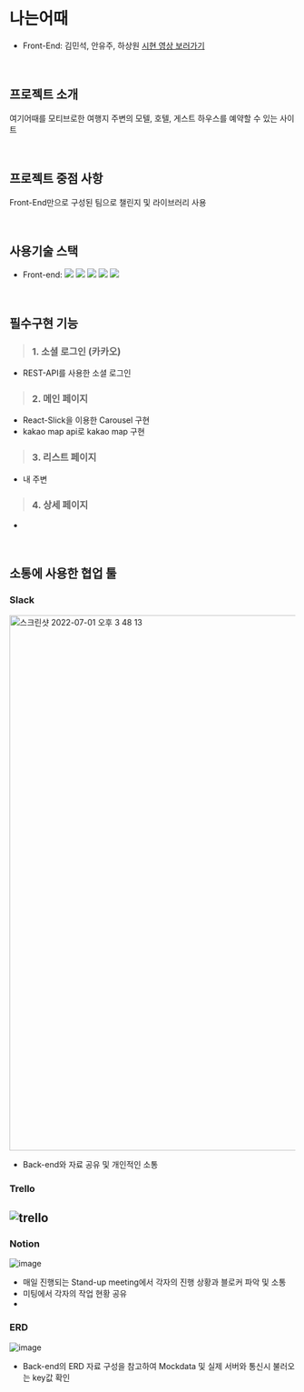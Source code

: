 #  나는어때
- Front-End: 김민석, 안유주, 하상원
[시현 영상 보러가기](https://www.youtube.com/watch?v=B9UGGxGt4L4)

<br>

## 프로젝트 소개
여기어때를 모티브로한 여행지 주변의 모텔, 호텔, 게스트 하우스를 예약할 수 있는 사이트

<br>

## 프로젝트 중점 사항
Front-End만으로 구성된 팀으로 챌린지 및 라이브러리 사용

<br>

## 사용기술 스택
- Front-end: <img src="https://img.shields.io/badge/react-61DAFB?style=flat-square&logo=react&logoColor=white"/> <img src="https://img.shields.io/badge/ReactRouter-CA4245?style=flat-square&logo=ReactRouter&logoColor=white"/> <img src="https://img.shields.io/badge/styled-components-DB7093?style=flat-square&logo=styled-components&logoColor=white"/> <img src="https://img.shields.io/badge/javascript-F7DF1E?style=flat-square&logo=javascript&logoColor=white"/> <img src="https://img.shields.io/badge/html5-E34F26?style=flat-square&logo=html5&logoColor=white"/>

<br>

## 필수구현 기능
> ### 1. 소셜 로그인 (카카오)
  - REST-API를 사용한 소셜 로그인

> ### 2. 메인 페이지
  - React-Slick을 이용한 Carousel 구현
  - kakao map api로 kakao map 구현

> ### 3. 리스트 페이지
  - 내 주변 

> ### 4. 상세 페이지
  - 


<br>

## 소통에 사용한 협업 툴
### Slack
<img width="942" alt="스크린샷 2022-07-01 오후 3 48 13" src="https://user-images.githubusercontent.com/50426259/176840075-30907e6a-8be6-4914-88d3-fe0d3742ad9c.png">

- Back-end와 자료 공유 및 개인적인 소통

### Trello
![trello](https://user-images.githubusercontent.com/50426259/176840626-5bc5b445-4c0b-4259-93bd-56d9f63f2485.gif)
- 

### Notion
![image](https://user-images.githubusercontent.com/50426259/176840968-aab75ef3-4a5c-4497-a532-db539a297b58.png)
- 매일 진행되는 Stand-up meeting에서 각자의 진행 상황과 블로커 파악 및 소통
- 미팅에서 각자의 작업 현황 공유
- 

### ERD
![image](https://user-images.githubusercontent.com/50426259/176841194-db70fa46-6f62-4a65-8638-3c2562092a32.png)
- Back-end의 ERD 자료 구성을 참고하여 Mockdata 및 실제 서버와 통신시 불러오는 key값 확인


